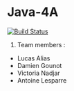 # Java-4A
[![Build Status](https://travis-ci.com/Ekrynox/Java-4A.svg?branch=master)](https://travis-ci.com/Ekrynox/Java-4A)

1. Team members :
* Lucas Alias
* Damien Gounot
* Victoria Nadjar
* Antoine Lesparre